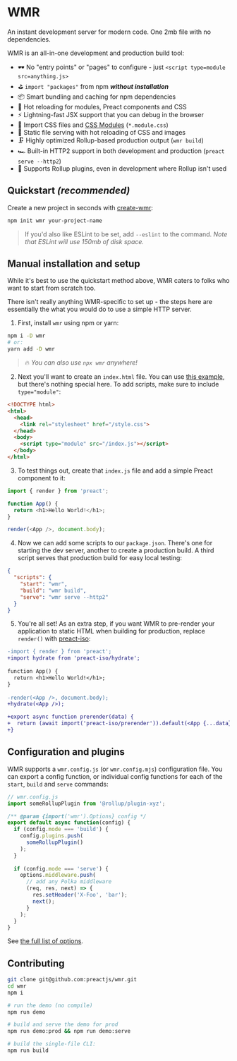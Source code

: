 # WMR

An instant development server for modern code. One 2mb file with no dependencies.

WMR is an all-in-one development and production build tool:

- 🕶 No "entry points" or "pages" to configure - just `<script type=module src=anything.js>`
- ⛳️ `import "packages"` from npm **_without installation_**
- 📦 Smart bundling and caching for npm dependencies
- 🔄 Hot reloading for modules, Preact components and CSS
- ⚡️ Lightning-fast JSX support that you can debug in the browser
- 💄 Import CSS files and [CSS Modules](https://github.com/css-modules/css-modules) (`*.module.css`)
- 🦄 Static file serving with hot reloading of CSS and images
- 🗜 Highly optimized Rollup-based production output (`wmr build`)
- 🏎 Built-in HTTP2 support in both development and production (`preact serve --http2`)
- 🔧 Supports Rollup plugins, even in development where Rollup isn't used

## Quickstart _(recommended)_

Create a new project in seconds with [create-wmr](https://npm.im/create-wmr):

```sh
npm init wmr your-project-name
```

> If you'd also like ESLint to be set, add `--eslint` to the command. _Note that ESLint will use 150mb of disk space._

## Manual installation and setup

While it's best to use the quickstart method above, WMR caters to folks who want to start from scratch too.

There isn't really anything WMR-specific to set up - the steps here are essentially the what you would do to use a simple HTTP server.

1. First, install `wmr` using npm or yarn:

```sh
npm i -D wmr
# or:
yarn add -D wmr
```

> 🔥 _You can also use `npx wmr` anywhere!_

2. Next you'll want to create an `index.html` file. You can use [this example](https://github.com/preactjs/wmr/blob/master/demo/public/index.html),
but there's nothing special here. To add scripts, make sure to include `type="module"`:

```html
<!DOCTYPE html>
<html>
  <head>
    <link rel="stylesheet" href="/style.css">
  </head>
  <body>
    <script type="module" src="/index.js"></script>
  </body>
</html>
```

3. To test things out, create that `index.js` file and add a simple Preact component to it:

```js
import { render } from 'preact';

function App() {
  return <h1>Hello World!</h1>;
}

render(<App />, document.body);
```

4. Now we can add some scripts to our `package.json`. There's one for starting the dev server, another to create a production build. A third script serves that production build for easy local testing:

```json
{
  "scripts": {
    "start": "wmr",
    "build": "wmr build",
    "serve": "wmr serve --http2"
  }
}
```

5. You're all set! As an extra step, if you want WMR to pre-render your application to static HTML when building for production, replace `render()` with [preact-iso](https://www.npmjs.com/package/preact-iso):

```diff
-import { render } from 'preact';
+import hydrate from 'preact-iso/hydrate';
 
function App() {
  return <h1>Hello World!</h1>;
}
 
-render(<App />, document.body);
+hydrate(<App />);

+export async function prerender(data) {
+  return (await import('preact-iso/prerender')).default(<App {...data} />);
+}
```

## Configuration and plugins

WMR supports a `wmr.config.js` (or `wmr.config.mjs`) configuration file.
You can export a config function, or individual config functions for each of the `start`, `build` and `serve` commands:

```js
// wmr.config.js
import someRollupPlugin from '@rollup/plugin-xyz';

/** @param {import('wmr').Options} config */
export default async function(config) {
  if (config.mode === 'build') {
    config.plugins.push(
      someRollupPlugin()
    );
  }
  
  if (config.mode === 'serve') {
    options.middleware.push(
      // add any Polka middleware
      (req, res, next) => {
        res.setHeader('X-Foo', 'bar');
        next();
      }
    );
  }
}
```

See [the full list of options](https://github.com/preactjs/wmr/blob/master/types.d.ts).

## Contributing

```sh
git clone git@github.com:preactjs/wmr.git
cd wmr
npm i

# run the demo (no compile)
npm run demo

# build and serve the demo for prod
npm run demo:prod && npm run demo:serve

# build the single-file CLI:
npm run build
```
